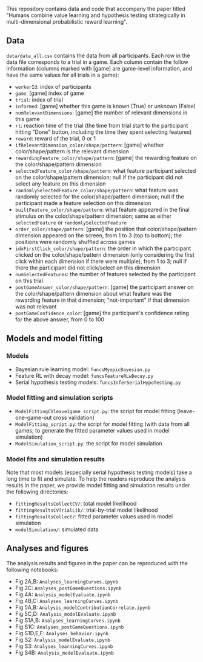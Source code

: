 This repository contains data and code that accompany the paper titled "Humans combine value learning and hypothesis testing strategically in multi-dimensional probabilistic reward learning".


## Data

`data/data_all.csv` contains the data from all participants. Each row in the data file corresponds to a trial in a game. Each column contain the follow information (columns marked with [game] are game-level information, and have the same values for all trials in a game):

* `workerId`: index of participants
* `game`: [game] index of game
* `trial`: index of trial
* `informed`: [game] whether this game is known (True) or unknown (False)
* `numRelevantDimensions`: [game] the number of relevant dimensions in this game
* `rt`: reaction time of the trial (the time from trial start to the participant hitting "Done" button, including the time they spent selecting features) 
* `reward`: reward of the trial, 0 or 1
* `ifRelevantDimension_color/shape/pattern`: [game] whether color/shape/pattern is the relevant dimension
* `rewardingFeature_color/shape/pattern`: [game] the rewarding feature on the color/shape/pattern dimension
* `selectedFeature_color/shape/pattern`: what feature participant selected on the color/shape/pattern dimension; null if the participant did not select any feature on this dimension
* `randomlySelectedFeature_color/shape/pattern`: what feature was randomly selected for the color/shape/pattern dimension; null if the participant made a feature selection on this dimension
* `builtFeature_color/shape/pattern`: what feature appeared in the final stimulus on the color/shape/pattern dimension; same as either `selectedFeature` or `randomlySelectedFeature`
* `order_color/shape/pattern`: [game] the position that color/shape/pattern dimension appeared on the screen, from 1 to 3 (top to bottom); the positions were randomly shuffled across games
* `idxFirstClick_color/shape/pattern`: the order in which the participant clicked on the color/shape/pattern dimension (only considering the first click within each dimension if there were multiple), from 1 to 3; null if there the participant did not click/select on this dimension
* `numSelectedFeatures`: the number of features selected by the participant on this trial
* `postGameAnswer_color/shape/pattern`: [game] the participant answer on the color/shape/pattern dimension about what feature was the rewarding feature in that dimension; "not-important" if that dimension was not relevant
* `postGameConfidence_color`: [game] the participant's confidence rating for the above answer, from 0 to 100

## Models and model fitting

### Models

* Bayesian rule learning model: `funcsMyopicBayesian.py`
* Feature RL with decay model: `funcsFeatureRLwDecay.py`
* Serial hypothesis testing models: `funcsInferSerialHypoTesting.py`

### Model fitting and simulation scripts

* `ModelFittingCVleave1game_script.py`: the script for model fitting (leave-one-game-out cross validation)
* `ModelFitting_script.py`: the script for model fitting (with data from all games; to generate the fitted parameter values used in model simulation)
* `ModelSimulation_script.py`: the script for model simulation

### Model fits and simulation results

Note that most models (especially serial hypothesis testing models) take a long time to fit and simulate. To help the readers reproduce the analysis results in the paper, we provide model fitting and simulation results under the following directories:

* `fittingResultsCollectCV/`: total model likelihood
* `fittingResultsCVTrialLik/`: trial-by-trial model likelihood
* `fittingResultsCollect/`: fitted parameter values used in model simulation
* `modelSimulation/`: simulated data

## Analyses and figures

The analysis results and figures in the paper can be reproduced with the following notebooks:

* Fig 2A,B: `Analyses_learningCurves.ipynb`
* Fig 2C: `Analyses_postGameQuestions.ipynb`
* Fig 4A: `Analysis_modelEvaluate.ipynb`
* Fig 4B,C: `Analyses_learningCurves.ipynb`
* Fig 5A,B: `Analysis_modelContributionCorrelate.ipynb`
* Fig 5C,D: `Analysis_modelEvaluate.ipynb`
* Fig S1A,B: `Analyses_learningCurves.ipynb`
* Fig S1C: `Analyses_postGameQuestions.ipynb`
* Fig S1D,E,F: `Analyses_behavior.ipynb`
* Fig S2: `Analysis_modelEvaluate.ipynb`
* Fig S3: `Analyses_learningCurves.ipynb`
* Fig S4B: `Analysis_modelEvaluate.ipynb`

